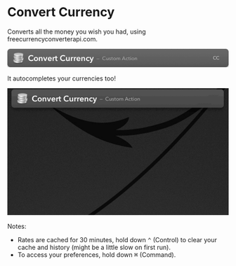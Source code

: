 # Convert Currency

Converts all the money you wish you had, using freecurrencyconverterapi.com.

![](img/01.png)

It autocompletes your currencies too!

![](img/02.gif)

Notes:
* Rates are cached for 30 minutes, hold down <kbd>⌃</kbd> (Control) to clear your cache and history (might
  be a little slow on first run).
* To access your preferences, hold down <kbd>⌘</kbd> (Command).
